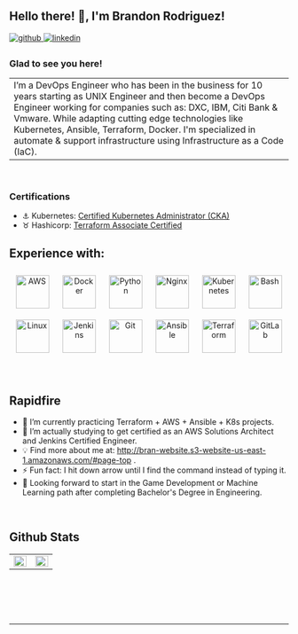 ## Hello there! 👋, I'm  Brandon Rodriguez!  
  

<a href="https://github.com/brando93" target="_blank">
<img src=https://img.shields.io/badge/github-%2324292e.svg?&style=for-the-badge&logo=github&logoColor=white alt=github style="margin-bottom: 5px;" />
</a>
<a href="https://linkedin.com/in/brandonrodriguezfernandez" target="_blank">
<img src=https://img.shields.io/badge/linkedin-%231E77B5.svg?&style=for-the-badge&logo=linkedin&logoColor=white alt=linkedin style="margin-bottom: 5px;" />
</a>  
  
<br/>

### Glad to see you here!  
<table>
  <tr>
    <td valign="top" width="50%">
I’m a DevOps Engineer who has been in the business for 10 years starting as UNIX Engineer and then become a DevOps Engineer working for companies such as: DXC, IBM, Citi Bank & Vmware. While adapting cutting edge technologies like Kubernetes, Ansible, Terraform, Docker. I'm specialized in automate & support infrastructure using Infrastructure as a Code (IaC).  
  </tr>
</table>

<br />

### Certifications  
- ⚓ Kubernetes: [Certified Kubernetes Administrator (CKA) ](https://www.credly.com/badges/3fed3477-01e9-4e1c-bd25-ce589fe25808)
- ♉ Hashicorp: [Terraform Associate Certified ](https://www.credly.com/badges/0354d250-9de7-4a66-a0b2-b7ea44cced65)   
  
## Experience with:  
<div align="center">  
<a href="https://aws.amazon.com/" target="_blank"><img style="margin: 10px" src="https://profilinator.rishav.dev/skills-assets/amazonwebservices-original-wordmark.svg" alt="AWS" height="60" /></a>  
<a href="https://www.docker.com/" target="_blank"><img style="margin: 10px" src="https://profilinator.rishav.dev/skills-assets/docker-original-wordmark.svg" alt="Docker" height="60" /></a>  
<a href="https://www.python.org/" target="_blank"><img style="margin: 10px" src="https://profilinator.rishav.dev/skills-assets/python-original.svg" alt="Python" height="60" /></a>  
<a href="https://www.nginx.com/" target="_blank"><img style="margin: 10px" src="https://profilinator.rishav.dev/skills-assets/nginx-original.svg" alt="Nginx" height="60" /></a>  
<a href="https://kubernetes.io/" target="_blank"><img style="margin: 10px" src="https://profilinator.rishav.dev/skills-assets/kubernetes-icon.svg" alt="Kubernetes" height="60" /></a>  
<a href="https://www.gnu.org/software/bash/" target="_blank"><img style="margin: 10px" src="https://profilinator.rishav.dev/skills-assets/gnu_bash-icon.svg" alt="Bash" height="60" /></a>  
<a href="https://www.linux.org/" target="_blank"><img style="margin: 10px" src="https://profilinator.rishav.dev/skills-assets/linux-original.svg" alt="Linux" height="60" /></a>  
<a href="https://www.jenkins.io/" target="_blank"><img style="margin: 10px" src="https://profilinator.rishav.dev/skills-assets/jenkins-icon.svg" alt="Jenkins" height="60" /></a>  
<a href="https://github.com/" target="_blank"><img style="margin: 10px" src="https://profilinator.rishav.dev/skills-assets/git-scm-icon.svg" alt="Git" height="60" /></a>  
<a href="https://www.ansible.com/" target="_blank"><img style="margin: 10px" src="https://profilinator.rishav.dev/skills-assets/ansible.png" alt="Ansible" height="60" /></a>  
<a href="https://www.terraform.io/" target="_blank"><img style="margin: 10px" src="https://profilinator.rishav.dev/skills-assets/terraformio-icon.svg" alt="Terraform" height="60" /></a>  
<a href="https://about.gitlab.com/" target="_blank"><img style="margin: 10px" src="https://profilinator.rishav.dev/skills-assets/gitlab.svg" alt="GitLab" height="60" /></a>  
</div>  

<br/>  

<br/>  


## Rapidfire
  - 🔭 I’m currently practicing Terraform + AWS + Ansible + K8s projects.  
  - 🌱 I’m actually studying to get certified as an AWS Solutions Architect and Jenkins Certified Engineer.  
  - 💡 Find more about me at: http://bran-website.s3-website-us-east-1.amazonaws.com/#page-top .
  - ⚡ Fun fact: I hit down arrow until I find the command instead of typing it.
  - 🚀 Looking forward to start in the Game Development or Machine Learning path after completing Bachelor's Degree in Engineering.


<br />



## Github Stats  
<table><tr><td valign="top" width="50%">

<img src="https://github-readme-stats.vercel.app/api?username=brando93&theme=dark&show_icons=true" align="left" style="width: 100%" />

</td><td valign="top" width="50%">

<img src="https://github-readme-stats.vercel.app/api/top-langs/?username=brando93&hide_border=true&layout=compact" align="left" style="width: 100%" />

</td></tr></table>  

<br/>  

  

<br/>  

  

<br/>  


<br />

----
